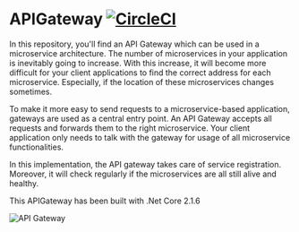 # APIGateway [![CircleCI](https://circleci.com/gh/NielsB95/APIGateway/tree/master.svg?style=svg)](https://circleci.com/gh/NielsB95/APIGateway/tree/master)
In this repository, you'll find an API Gateway which can be used in a microservice architecture. The number of microservices in your application is inevitably going to increase. With this increase, it will become more difficult for your client applications to find the correct address for each microservice. Especially, if the location of these microservices changes sometimes.

To make it more easy to send requests to a microservice-based application, gateways are used as a central entry point. An API Gateway accepts all requests and forwards them to the right microservice. Your client application only needs to talk with the gateway for usage of all microservice functionalities.

In this implementation, the API gateway takes care of service registration. Moreover, it will check regularly if the microservices are all still alive and healthy.

This APIGateway has been built with .Net Core 2.1.6

![API Gateway](https://drive.google.com/uc?export=view&id=15GQSh66ocxa80OKcIgFUKBxcwK9fsn-A)
